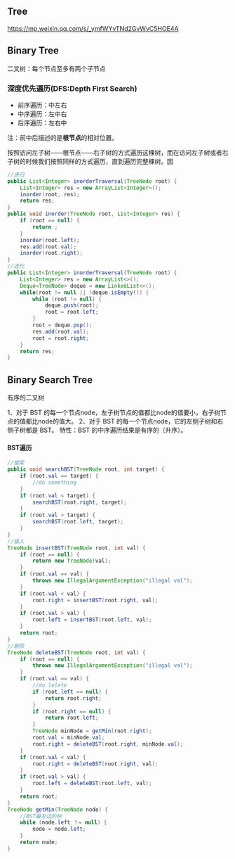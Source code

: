 ## Tree
https://mp.weixin.qq.com/s/_ymfWYvTNd2GvWvC5HOE4A
## Binary Tree
二叉树：每个节点至多有两个子节点

### 深度优先遍历(DFS:Depth First Search)

- 前序遍历：中左右
- 中序遍历：左中右
- 后序遍历：左右中

注：前中后描述的是**根节点**的相对位置。

按照访问左子树——根节点——右子树的方式遍历这棵树，而在访问左子树或者右子树的时候我们按照同样的方式遍历，直到遍历完整棵树。因

```java
//递归
public List<Integer> inorderTraversal(TreeNode root) {
	List<Integer> res = new ArrayList<Integer>();
	inorder(root, res);
	return res;
}
public void inorder(TreeNode root, List<Integer> res) {
	if (root == null) {
		return ;
	}
	inorder(root.left);
	res.add(root.val);
	inorder(root.right);
}
//迭代
public List<Integer> inorderTraversal(TreeNode root) {
	List<Integer> res = new ArrayList<>();
	Deque<TreeNode> deque = new LinkedList<>();
	while(root != null || !deque.isEmpty()) {
		while (root != null) {
			deque.push(root);
			root = root.left;
		}
		root = deque.pop();
		res.add(root.val);
		root = root.right;
	}
	return res;
}


```
## Binary Search Tree
有序的二叉树

1、对于 BST 的每一个节点node，左子树节点的值都比node的值要小，右子树节点的值都比node的值大。
2、对于 BST 的每一个节点node，它的左侧子树和右侧子树都是 BST。
特性：BST 的中序遍历结果是有序的（升序）。

#### BST遍历
```java
//搜索
public void searchBST(TreeNode root, int target) {
	if (root.val == target) {
		//do something
	}
	if (root.val < target) {
		searchBST(root.right, target);
	}
	if (root.val > target) {
		searchBST(root.left, target);
	}
}
//插入
TreeNode insertBST(TreeNode root, int val) {
	if (root == null) {
		return new TreeNode(val);
	}
	if (root.val == val) {
		throws new IllegalArgumentException("illegal val");
	}
	if (root.val < val) {
		root.right = insertBST(root.right, val);
	}
	if (root.val > val) {
		root.left = insertBST(root.left, val);
	}
	return root;
}
//删除
TreeNode deleteBST(TreeNode root, int val) {
	if (root == null) {
		throws new IllegalArgumentException("illegal val");
	}
	if (root.val == val) {
		//do lelete
		if (root.left == null) {
			return root.right;
		}
		if (root.right == null) {
			return root.left;
		}
		TreeNode minNode = getMin(root.right);
		root.val = minNode.val;
		root.right = deleteBST(root.right, minNode.val);
	}	
	if (root.val < val) {
		root.right = deleteBST(root.right, val);
	}
	if (root.val > val) {
		root.left = deleteBST(root.left, val);
	}
	return root;
}
TreeNode getMin(TreeNode node) {
	//BST最左边的树
	while (node.left ！= null) {
		node = node.left;
	}
	return node;
}
```